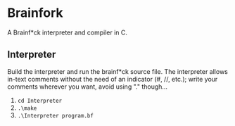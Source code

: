 # Brainfork
A Brainf*ck interpreter and compiler in C.


## Interpreter
Build the interpreter and run the brainf*ck source file.
The interpreter allows in-text comments without the need of an indicator (#, //, etc.);
write your comments wherever you want, avoid using "." though...


1. `cd Interpreter`
2. `.\make`
3. `.\Interpreter program.bf`